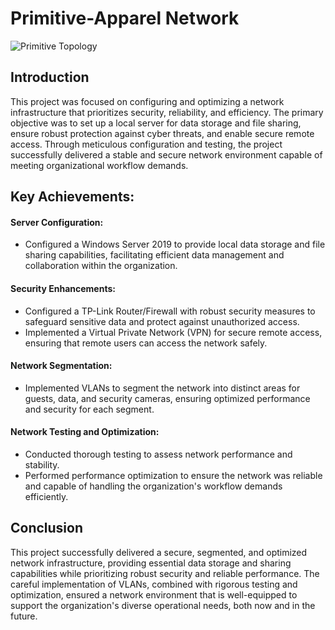 # Primitive-Apparel Network

![Primitive Topology](https://github.com/user-attachments/assets/b4d42dc3-1b5c-4044-884e-5afcb3f0a464)



## Introduction

This project was focused on configuring and optimizing a network infrastructure that prioritizes security, reliability, and efficiency. The primary objective was to set up a local server for data storage and file sharing, ensure robust protection against cyber threats, and enable secure remote access. Through meticulous configuration and testing, the project successfully delivered a stable and secure network environment capable of meeting organizational workflow demands.

## Key Achievements:
#### Server Configuration:

- Configured a Windows Server 2019 to provide local data storage and file sharing capabilities, facilitating efficient data management and collaboration within the organization.

#### Security Enhancements:
- Configured a TP-Link Router/Firewall with robust security measures to safeguard sensitive data and protect against unauthorized access.
- Implemented a Virtual Private Network (VPN) for secure remote access, ensuring that remote users can access the network safely.

#### Network Segmentation:

- Implemented VLANs to segment the network into distinct areas for guests, data, and security cameras, ensuring optimized performance and security for each segment.

#### Network Testing and Optimization:
- Conducted thorough testing to assess network performance and stability.
- Performed performance optimization to ensure the network was reliable and capable of handling the organization's workflow demands efficiently.


## Conclusion

This project successfully delivered a secure, segmented, and optimized network infrastructure, providing essential data storage and sharing capabilities while prioritizing robust security and reliable performance. The careful implementation of VLANs, combined with rigorous testing and optimization, ensured a network environment that is well-equipped to support the organization's diverse operational needs, both now and in the future.

